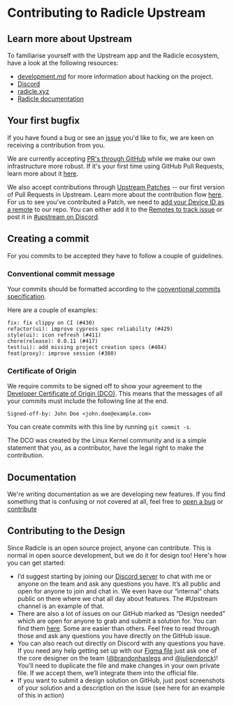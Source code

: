 # Contributing to Radicle Upstream

## Learn more about Upstream

To familiarise yourself with the Upstream app and the Radicle ecosystem, have a
look at the following resources:

- [development.md][dm] for more information about hacking on the project.
- [Discord][dc]
- [radicle.xyz][ra]
- [Radicle documentation][rd]

## Your first bugfix

If you have found a bug or see an [issue][oi] you'd like to fix, we are keen on
receiving a contribution from you.

We are currently accepting [PR's through GitHub][pr] while we make our own
infrastructure more robust. If it's your first time using GitHub Pull Requests,
learn more about it [here][gh].

We also accept contributions through [Upstream Patches][up] -- our first version
of Pull Requests in Upstream. Learn more about the contribution flow [here][cb].
For us to see you've contributed a Patch, we need to [add your Device ID as a
remote][ar] to our repo. You can either add it to the [Remotes to track
issue][rt] or post it in [#upstream on Discord][dc].

## Creating a commit

For you commits to be accepted they have to follow a couple of guidelines.

### Conventional commit message

Your commits should be formatted according to the [conventional commits
specification][cc].

Here are a couple of examples:

```plain
fix: fix clippy on CI (#430)
refactor(ui): improve cypress spec reliability (#429)
style(ui): icon refresh (#411)
chore(release): 0.0.11 (#417)
test(ui): add missing project creation specs (#404)
feat(proxy): improve session (#380)
```

### Certificate of Origin

We require commits to be signed off to show your agreement to the [Developer
Certificate of Origin (DCO)][do]. This means that the messages of all your
commits must include the following line at the end.

    Signed-off-by: John Doe <john.doe@example.com>

You can create commits with this line by running `git commit -s`.

The DCO was created by the Linux Kernel community and is a simple statement that
you, as a contributor, have the legal right to make the contribution.

## Documentation

We're writing documentation as we are developing new features. If you find
something that is confusing or not covered at all, feel free to [open a bug][ob]
or [contribute][cd]

## Contributing to the Design

Since Radicle is an open source project, anyone can contribute. This is normal
in open source development, but we do it for design too! Here's how you can get
started:

- I’d suggest starting by joining our [Discord server][dc] to chat with me or
  anyone on the team and ask any questions you have. It’s all public and open
  for anyone to join and chat in. We even have our “internal” chats public on
  there where we chat all day about features. The #Upstream channel is an
  example of that.
- There are also a lot of issues on our GitHub marked as “Design needed” which
  are open for anyone to grab and submit a solution for. You can find them
  [here][dn]. Some are easier than others. Feel free to read through those and
  ask any questions you have directly on the GitHub issue.
- You can also reach out directly on Discord with any questions you have. If you
  need any help getting set up with our [Figma file][ff] just ask one of the
  core designer on the team ([@brandonhaslegs][bo] and [@juliendonck][jd])!
  You’ll need to duplicate the file and make changes in your own private file.
  If we accept them, we’ll integrate them into the official file.
- If you want to submit a design solution on GitHub, just post screenshots of
  your solution and a description on the issue (see here for an example of this
  in action)


[ar]: http://docs.radicle.xyz/docs/using-radicle/tracking-and-viewing#adding-remotes
[cb]: https://docs.radicle.xyz/docs/using-radicle/overview
[cc]: https://www.conventionalcommits.org/en/v1.0.0
[cd]: https://github.com/radicle-dev/radicle-docs#readme
[dc]: https://discord.com/channels/841318878125490186/843873418205331506
[dm]: development.md
[do]: ../DCO
[gh]: https://guides.github.com/introduction/flow/
[ob]: https://github.com/radicle-dev/radicle-docs/issues/new/choose
[oi]: https://github.com/radicle-dev/radicle-upstream/issues
[pr]: https://github.com/radicle-dev/radicle-upstream/pulls
[ra]: https://radicle.xyz
[rd]: https://docs.radicle.xyz
[rt]: https://github.com/radicle-dev/radicle-upstream/issues/1958
[up]: http://docs.radicle.xyz/docs/using-radicle/creating-patches
[dn]: https://github.com/radicle-dev/radicle-upstream/issues?q=is%3Aopen+is%3Aissu+label%3Adesign-needed
[ff]: https://www.figma.com/file/owmgsbs6lnUt8R1bixstCA/Radicle-Upstream?node-id=4147%3A7246
[bo]: https://github.com/brandonhaslegs
[jd]: https://github.com/juliendonck